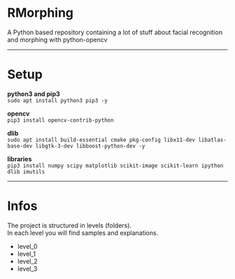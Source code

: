 # RMorphing
A Python based repository containing a lot of stuff about facial recognition and morphing with python-opencv

---

# Setup

**python3 and pip3**  
`sudo apt install python3 pip3 -y`  

**opencv**  
`pip3 install opencv-contrib-python`  

**dlib**  
`sudo apt install build-essential cmake pkg-config libx11-dev libatlas-base-dev libgtk-3-dev libboost-python-dev -y`      

**libraries**  
`pip3 install numpy scipy matplotlib scikit-image scikit-learn ipython dlib imutils`    

---

# Infos

The project is structured in levels (folders).  
In each level you will find samples and explanations.  

- level_0
- level_1
- level_2
- level_3